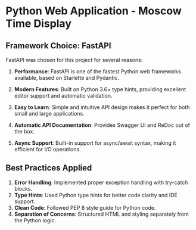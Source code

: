 # Python Web Application - Moscow Time Display

## Framework Choice: FastAPI

FastAPI was chosen for this project for several reasons:

1. **Performance**: FastAPI is one of the fastest Python web frameworks available, based on Starlette and Pydantic.

2. **Modern Features**: Built on Python 3.6+ type hints, providing excellent editor support and automatic validation.

3. **Easy to Learn**: Simple and intuitive API design makes it perfect for both small and large applications.

4. **Automatic API Documentation**: Provides Swagger UI and ReDoc out of the box.

5. **Async Support**: Built-in support for async/await syntax, making it efficient for I/O operations.

## Best Practices Applied

1. **Error Handling**: Implemented proper exception handling with try-catch blocks.
2. **Type Hints**: Used Python type hints for better code clarity and IDE support.
3. **Clean Code**: Followed PEP 8 style guide for Python code.
4. **Separation of Concerns**: Structured HTML and styling separately from the Python logic.
